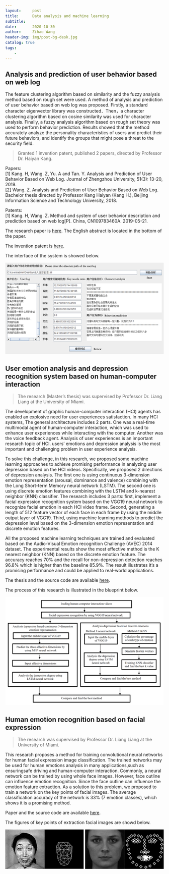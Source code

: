 ```yaml
---
layout:     post
title:      Data analysis and machine learning
subtitle:   
date:       2020-10-30
author:     Zihao Wang
header-img: img/post-bg-desk.jpg
catalog: true
tags:
    - 
---
```


## Analysis and prediction of user behavior based on web log

The feature clustering algorithm based on similarity and the fuzzy analysis method based on rough set were used. A method of analysis and prediction of user behavior based on web log was proposed. Firstly, a standard character eigenvector library was constructed．Then，a character clustering algorithm based on cosine similarity was used for character analysis. Finally, a fuzzy analysis algorithm based on rough set theory was used to perform behavior prediction. Results showed that the method accurately analyze the personality characteristics of users and predict their future behaviors, and identify the groups that might pose a threat to the security field.

>Granted 1 invention patent, published 2 papers, directed by Professor Dr. Haiyan Kang.

Papers:<br>
[1]	Kang. H, Wang. Z, Yu. A and Tan. Y. Analysis and Prediction of User Behavior Based on Web Log. Journal of   Zhengzhou University, 51(3): 13-20, 2019.<br>
[2]	Wang. Z. Analysis and Prediction of User Behavior Based on Web Log. Bachelor thesis directed by Professor Kang Haiyan (Kang H.), Beijing Information Science and  Technology University, 2018.

Patents:<br>
[1]	Kang. H, Wang. Z. Method and system of user behavior description and prediction based on web log[P]. China, CN109783460A. 2019-05-21.

The research paper is [here](https://github.com/wangzh3/wangzh3.github.io/blob/master/upload/Paper/Analysis%20and%20Prediction%20of%20User%20Behavior%20Based%20on%20Web%20Log.pdf). The English abstract is located in the bottom of the paper.

The invention patent is [here](https://github.com/wangzh3/wangzh3.github.io/blob/master/upload/Paper/Invention%20Title%20--%20User%20behavior%20depicting%20and%20predicting%20method%20and%20system%20based%20on%20web%20log.pdf).

The interface of the system is showed below.

![](https://raw.githubusercontent.com/wangzh3/wangzh3.github.io/master/upload/data%20analysis/log.jpg)

## User emotion analysis and depression recognition system based on human-computer interaction

>The research (Master’s thesis) was supervised by Professor Dr. Liang Liang at the University of Miami.

The development of graphic human-computer interaction (HCI) agents has enabled an explosive need for user experiences satisfaction. In many HCI systems, The general architecture includes 2 parts. One was a real-time multimodal agent of human-computer interaction, which was used to enhance user experiences while interacting with the computer. Another was the voice feedback agent. Analysis of user experiences is an important research topic of HCI. users’ emotions and depression analysis is the most important and challenging problem in user experience analysis.

To solve this challenge, in this research, we proposed some machine learning approaches to achieve promising performance in analyzing user depression based on the HCI videos. Specifically, we proposed 2 directions of depression analysis. The first one is using continuous 3-dimension emotion representation (arousal, dominance and valence) combining with the Long Short-term Memory neural network (LSTM). The second one is using discrete emotion features combining with the LSTM and k-nearest neighbor (KNN) classifier. The research includes 3 parts: first, implement a facial expression recognition system based on the VGG19 neural network to recognize facial emotion in each HCI video frame. Second, generating a length of 512 feature vector of each face in each frame by using the middle output layer of VGG19. Third, using machine learning methods to predict the depression level based on the 3-dimension emotion representation and discrete emotion features. 

All the proposed machine learning techniques are trained and evaluated based on the Audio-Visual Emotion recognition Challenge (AVEC) 2014 dataset. The experimental results show the most effective method is the K nearest neighbor (KNN) based on the discrete emotion feature. The accuracy reaches 70% and the recall for non-depression detection reaches 96.8% which is higher than the baseline 85.9%. The result illustrates it’s a promising performance and could be applied to real-world applications.

The thesis and the source code are available [here](https://github.com/wangzh3/USER-EMOTION-ANALYSIS-AND-DEPRESSION-RECOGNITION-SYSTEM-BASED-ON-HUMAN-COMPUTER-INTERACTION/blob/master/Zihao%20Wang%20csc794%20final%20report.pdf).

The process of this research is illustrated in the blueprint below.

![](https://raw.githubusercontent.com/wangzh3/wangzh3.github.io/master/upload/data%20analysis/master.png)


## Human emotion recognition based on facial expression

>The research was supervised by Professor Dr. Liang Liang at the University of Miami.

This research proposes a method for training convolutional neural networks for human facial expression image classification. The trained networks may be used for human emotions analysis in many applications,such as ensuringsafe driving and human-computer interaction. Commonly, a neural network can be trained by using whole face images. However, face outline can influence emotion recognition. Since the face outline can influence the emotion feature extraction. As a solution to this problem, we proposed to train a network on the key points of facial images. The average classification accuracy of the network is 33% (7 emotion classes), which shows it is a promising method.

Paper and the source code are available [here](https://github.com/wangzh3/facial-emotion-recognition/blob/master/Human%20emotion%20recognition%20based%20on%20facial%20expression.pdf).

The figures of key points of extraction facial images are showd below.

![](https://raw.githubusercontent.com/wangzh3/wangzh3.github.io/master/upload/data%20analysis/facial%20emo.jpg)
![](https://raw.githubusercontent.com/wangzh3/wangzh3.github.io/master/upload/data%20analysis/facial%20emotion.jpg)